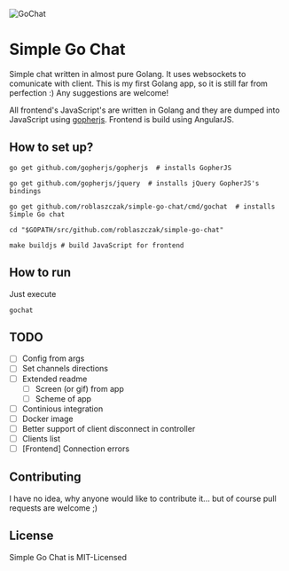 ![GoChat](https://github.com/roblaszczak/simple-go-chat/blob/master/public/logo.png?raw=true)

# Simple Go Chat

Simple chat written in almost pure Golang. It uses websockets to comunicate with client. This is my first Golang app, so
it is still far from perfection :) Any suggestions are welcome!

All frontend's JavaScript's are written in Golang and they are dumped into JavaScript using 
[gopherjs](https://github.com/gopherjs/gopherjs). Frontend is build using AngularJS.

## How to set up?

    go get github.com/gopherjs/gopherjs  # installs GopherJS
    
    go get github.com/gopherjs/jquery  # installs jQuery GopherJS's bindings
    
    go get github.com/roblaszczak/simple-go-chat/cmd/gochat  # installs Simple Go chat
    
    cd "$GOPATH/src/github.com/roblaszczak/simple-go-chat"
    
    make buildjs # build JavaScript for frontend


## How to run

Just execute

    gochat

## TODO

- [ ] Config from args
- [ ] Set channels directions
- [ ] Extended readme
  - [ ] Screen (or gif) from app
  - [ ] Scheme of app
- [ ] Continious integration
- [ ] Docker image
- [ ] Better support of client disconnect in controller
- [ ] Clients list
- [ ] [Frontend] Connection errors

## Contributing

I have no idea, why anyone would like to contribute it... but of course pull requests are welcome ;)

## License

Simple Go Chat is MIT-Licensed
